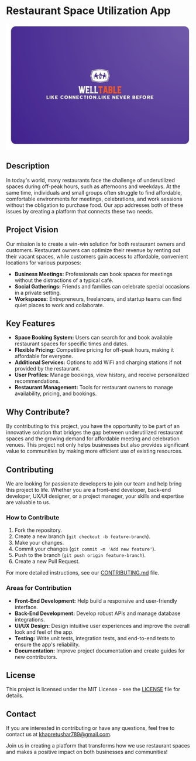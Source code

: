 # Restaurant Space Utilization App
![Restaurant Space Utilization App](Research/logo.jpeg)

## Description

In today's world, many restaurants face the challenge of underutilized spaces during off-peak hours, such as afternoons and weekdays. At the same time, individuals and small groups often struggle to find affordable, comfortable environments for meetings, celebrations, and work sessions without the obligation to purchase food. Our app addresses both of these issues by creating a platform that connects these two needs.

## Project Vision

Our mission is to create a win-win solution for both restaurant owners and customers. Restaurant owners can optimize their revenue by renting out their vacant spaces, while customers gain access to affordable, convenient locations for various purposes:

- **Business Meetings:** Professionals can book spaces for meetings without the distractions of a typical café.
- **Social Gatherings:** Friends and families can celebrate special occasions in a private setting.
- **Workspaces:** Entrepreneurs, freelancers, and startup teams can find quiet places to work and collaborate.

## Key Features

- **Space Booking System:** Users can search for and book available restaurant spaces for specific times and dates.
- **Flexible Pricing:** Competitive pricing for off-peak hours, making it affordable for everyone.
- **Additional Services:** Options to add WiFi and charging stations if not provided by the restaurant.
- **User Profiles:** Manage bookings, view history, and receive personalized recommendations.
- **Restaurant Management:** Tools for restaurant owners to manage availability, pricing, and bookings.

## Why Contribute?

By contributing to this project, you have the opportunity to be part of an innovative solution that bridges the gap between underutilized restaurant spaces and the growing demand for affordable meeting and celebration venues. This project not only helps businesses but also provides significant value to communities by making more efficient use of existing resources.



## Contributing

We are looking for passionate developers to join our team and help bring this project to life. Whether you are a front-end developer, back-end developer, UX/UI designer, or a project manager, your skills and expertise are valuable to us.

### How to Contribute

1. Fork the repository.
2. Create a new branch (`git checkout -b feature-branch`).
3. Make your changes.
4. Commit your changes (`git commit -m 'Add new feature'`).
5. Push to the branch (`git push origin feature-branch`).
6. Create a new Pull Request.

For more detailed instructions, see our [CONTRIBUTING.md](CONTRIBUTING.md) file.

### Areas for Contribution

- **Front-End Development:** Help build a responsive and user-friendly interface.
- **Back-End Development:** Develop robust APIs and manage database integrations.
- **UI/UX Design:** Design intuitive user experiences and improve the overall look and feel of the app.
- **Testing:** Write unit tests, integration tests, and end-to-end tests to ensure the app's reliability.
- **Documentation:** Improve project documentation and create guides for new contributors.

## License

This project is licensed under the MIT License - see the [LICENSE](LICENSE) file for details.

## Contact

If you are interested in contributing or have any questions, feel free to contact us at [khapretushar789@gmail.com](mailto:khapretushar789@gmail.com).

Join us in creating a platform that transforms how we use restaurant spaces and makes a positive impact on both businesses and communities!
